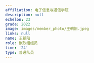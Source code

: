 ```yaml
---
affiliation: 电子信息与通信学院
description: null
echelon: 23
grade: 2022
image: images/member_photo/王朝阳.jpeg
links: null
name: 王朝阳
role: 嵌软组组员
time: '24'
type: 普通队员
---
```

